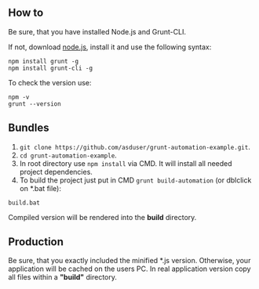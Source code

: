 ## How to

Be sure, that you have installed Node.js and Grunt-CLI. 

If not, download <a href="https://nodejs.org/en/" target="_blank">node.js</a>, install it and use the following syntax:

```
npm install grunt -g
npm install grunt-cli -g
```

To check the version use:

```
npm -v
grunt --version
```

## Bundles

1. `git clone https://github.com/asduser/grunt-automation-example.git`.
2. `cd grunt-automation-example`.
3. In root directory use `npm install` via CMD. It will install all needed project dependencies.
4. To build the project just put in CMD `grunt build-automation` (or dblclick on *.bat file):

```
build.bat
```

Compiled version will be rendered into the **build** directory.

## Production

Be sure, that you exactly included the minified *.js version. Otherwise, your application will be cached on the users PC.
In real application version copy all files within a **"build"** directory.
